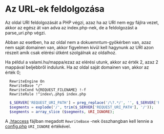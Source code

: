 # Az URL-ek feldolgozása


Az oldal URI feldolgozását a PHP végzi, azaz ha az URI nem egy fájlra vezet,
akkor az egész át van adva az index.php-nek, de a feldolgozást a parse_uri.php végzi.
 
Abban az esetben, ha az oldal nem a dokuemntum-gyökérben van, azaz nem saját domainen van,
akkor figyelmen kívül kell hagynunk az URI azon részeit amik csak elérési útként szolgálnak az oldalhoz.

Ha példul a valami.hu/mappa/ezaz az elérési utunk, akkor az érték 2, azaz 2 mappával beljebbről indulunk. 
Ha az oldal saját domainen van, akkor az érték 0;

~~~htaccess
  RewriteEngine On
  RewriteBase "/"
  RewriteCond %{REQUEST_FILENAME} !-f
  RewriteRule !^index\.php$ index.php
~~~

~~~php
  $_SERVER['REQUEST_URI_PATH'] = preg_replace('/\?.*/', '', $_SERVER['REQUEST_URI']);
  $segments = explode('/', trim($_SERVER['REQUEST_URI_PATH'], '/'));
  $segments = array_slice ($segments, URI_IGNORE);
~~~



A [.htaccess](/.htaccess) fájlban megadott `RewriteBase` -nek összhangban kell lennie a [config.php](/e/config/config.php) `URI_IGNORE` értékével.